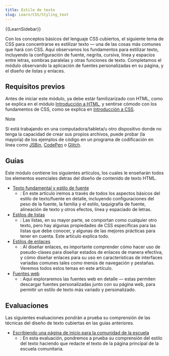 ```yaml
---
title: Estilo de texto
slug: Learn/CSS/Styling_text
---
```


{{LearnSidebar}}

Con los conceptos básicos del lenguaje CSS cubiertos, el siguiente tema de CSS para concentrarse es estilizar texto — una de las cosas más comunes que hará con CSS. Aquí observamos los fundamentos para estilizar texto, incluyendo la configuración de fuente, negrita, cursiva, linea y espacios entre letras, sombras paralelas y otras funciones de texto. Completamos el módulo observando la aplicación de fuentes personalizadas en su página, y el diseño de listas y enlaces.

## Requisitos previos

Antes de iniciar este módulo, ya debe estár familizarizado con HTML, como se explica en el módulo [Introducción a HTML](/es/docs/Learn/HTML/Introduction_to_HTML), y sentirse cómodo con los fundamentos de CSS, como se explica en [Introducción a CSS](/en-US/docs/Learn/CSS/First_steps).

> [!NOTE]
> Si está trabajando en una computadora/tableta/u otro dispositivo donde no tenga la capacidad de crear sus propios archivos, puede probar (la mayoría) de los ejemplos de código en un programa de codificación en línea como [JSBin](https://jsbin.com/), [CodePen](https://codepen.io/) o [Glitch](https://glitch.com/).

## Guías

Este módulo contiene los siguientes artículos, los cuales le enseñarán todos los elementos esenciales detras del diseño de contenido de texto HTML.

- [Texto fundamental y estilo de fuente](/es/docs/Learn/CSS/Styling_text/Fundamentals)
  - : En este artículo iremos a través de todos los aspectos básicos del estilo de texto/fuente en detalle, incluyendo configuraciones del peso de la fuente, la familia y el estilo, taquigrafía de fuente, alineación de texto y otros efectos, línea y espaciado de letras.
- [Estilos de listas](/es/docs/Learn/CSS/Styling_text/Styling_lists)
  - : Las listas, en su mayor parte, se comportan como cualquier otro texto, pero hay algunas propiedades de CSS específicas para las listas que debe conocer, y algunas de las mejores prácticas para tener en cuenta. Este artículo explica todo.
- [Estilos de enlaces](/es/docs/Learn/CSS/Styling_text/Styling_links)
  - : Al diseñar enlaces, es importante comprender cómo hacer uso de pseudo-clases para diseñar estados de enlaces de manera efectiva, y cómo diseñar enlaces para su uso en características de interfaces variadas comunes tales como menús de navegación y pestañas. Veremos todos estos temas en este artículo.
- [Fuentes web](/es/docs/Learn/CSS/Styling_text/Web_fonts)
  - : Aquí exploraremos las fuentes web en detalle — estas permiten descargar fuentes personalizadas junto con su página web, para permitir un estilo de texto más variado y personalizado.

## Evaluaciones

Las siguientes evaluaciones pondrán a prueba su comprensión de las técnicas del diseño de texto cubiertas en las guías anteriores.

- [Escribiendo una página de inicio para la comunidad de la escuela](/es/docs/Learn/CSS/Styling_text/Typesetting_a_homepage)
  - : En esta evaluación, pondremos a prueba su comprensión del estilo del texto haciendo que redacte el texto de la página principal de la escuela comunitaria.
